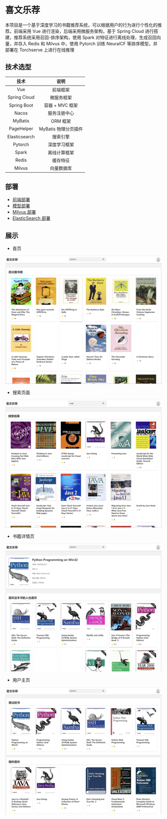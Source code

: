 # 喜文乐荐

本项目是一个基于深度学习的书籍推荐系统，可以根据用户的行为进行个性化的推荐。前端采用 Vue 进行渲染，后端采用微服务架构，基于 Spring Cloud 进行搭建，推荐系统采用召回-排序架构，使用 Spark 对特征进行离线处理，生成召回向量，并存入 Redis 和 Milvus 中，使用 Pytorch 训练 NeuralCF 等排序模型，并部署在 Torchserve 上进行在线推理



## 技术选型

|     技术      |         说明         |
| :-----------: | :------------------: |
|      Vue      |       前端框架       |
| Spring Cloud  |      微服务框架      |
|  Spring Boot  |   容器 + MVC 框架    |
|     Nacos     |     服务注册中心     |
|    MyBatis    |       ORM 框架       |
|  PageHelper   | MyBatis 物理分页插件 |
| Elasticsearch |       搜索引擎       |
|    Pytorch    |     深度学习框架     |
|     Spark     |     离线计算框架     |
|     Redis     |       缓存特征       |
|    Milvus     |      向量数据库      |



## 部署

- [前端部署](https://github.com/yj8023xx/xiwenlejian/blob/main/front-end/xiwenlejian/README.md)
- [模型部署](https://github.com/yj8023xx/xiwenlejian/blob/main/model/README.md)
- [Milvus 部署](https://github.com/yj8023xx/xiwenlejian/blob/main/milvus/README.md)
- [ElasticSearch 部署](https://github.com/yj8023xx/xiwenlejian/blob/main/elasticsearch/README.md)



## 展示

- 首页

![home](./img/home.png)

- 搜索页面

![search](./img/search.png)

- 书籍详情页

![book](./img/book.png)

- 用户主页

![user](./img/user.png)

